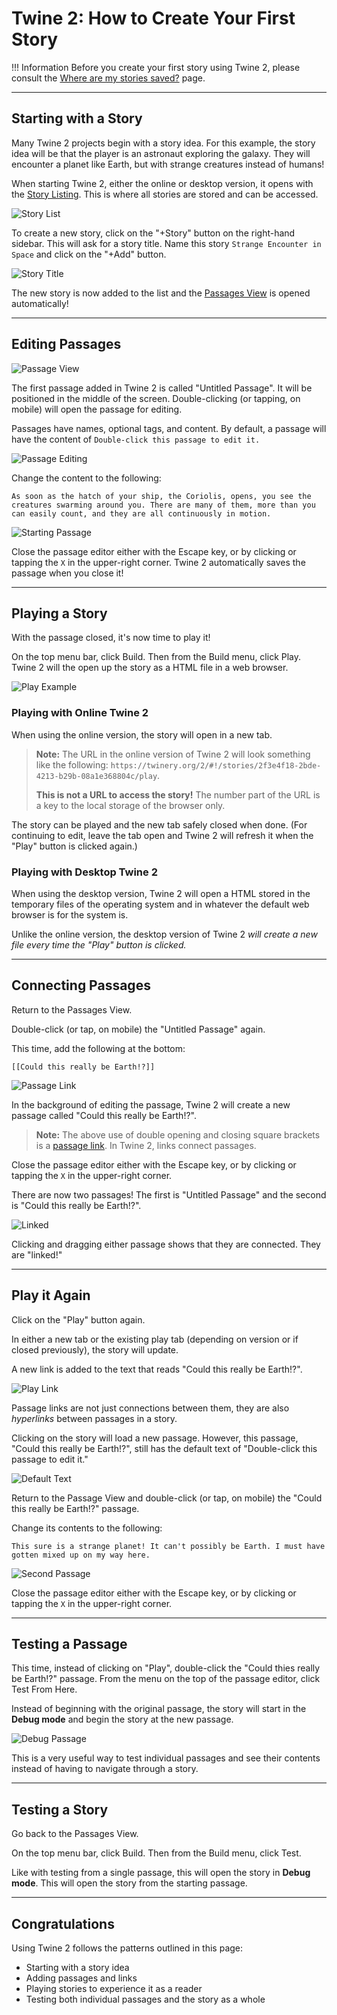 # Twine 2: How to Create Your First Story

!!! Information
    Before you create your first story using Twine 2, please consult the [Where are my stories saved?](../../questions/stories_saved.md) page.

---

## Starting with a Story

Many Twine 2 projects begin with a story idea. For this example, the story idea will be that the player is an astronaut exploring the galaxy. They will encounter a planet like Earth, but with strange creatures instead of humans!

When starting Twine 2, either the online or desktop version, it opens with the [Story Listing](../../introduction/twine2_story_listing.md). This is where all stories are stored and can be accessed.

![Story List](./images/starting-story-list.png "Story List")

To create a new story, click on the "+Story" button on the right-hand sidebar. This will ask for a story title. Name this story `Strange Encounter in Space` and click on the "+Add" button.

![Story Title](./images/starting-title.png "Story Title")

The new story is now added to the list and the [Passages View](../../introduction/twine2_passages_view.md) is opened automatically!

---

## Editing Passages

![Passage View](./images/starting-passage-view.png "Passage View")

The first passage added in Twine 2 is called "Untitled Passage". It will be positioned in the middle of the screen. Double-clicking (or tapping, on mobile) will open the passage for editing.

Passages have names, optional tags, and content. By default, a passage will have the content of `Double-click this passage to edit it.`

![Passage Editing](./images/starting-passage-editing.png "Passage Editing")

Change the content to the following:

```twee
As soon as the hatch of your ship, the Coriolis, opens, you see the creatures swarming around you. There are many of them, more than you can easily count, and they are all continuously in motion.
```

![Starting Passage](./images/starting-start-passage.png "Starting Passage")

Close the passage editor either with the Escape key, or by clicking or
tapping the `X` in the upper-right corner. Twine 2 automatically saves the passage when you close it!

---

## Playing a Story

With the passage closed, it's now time to play it!

On the top menu bar, click Build. Then from the Build menu, click Play. Twine 2 will the open up the story as a HTML file in a web browser.

![Play Example](./images/starting-play-example.png "Play Example")

### Playing with Online Twine 2

When using the online version, the story will open in a new tab.

> **Note:** The URL in the online version of Twine 2 will look something like the following:
`https://twinery.org/2/#!/stories/2f3e4f18-2bde-4213-b29b-08a1e368804c/play`.
>
> **This is not a URL to access the story!** The number part of the URL is a key to the local storage of the browser only.

The story can be played and the new tab safely closed when done. (For continuing to edit, leave the tab open and Twine 2 will refresh it when the "Play" button is clicked again.)

### Playing with Desktop Twine 2

When using the desktop version, Twine 2 will open a HTML stored in the temporary files of the operating system and in whatever the default web browser is for the system is.

Unlike the online version, the desktop version of Twine 2 *will create a new file every time the "Play" button is clicked.*

---

## Connecting Passages

Return to the Passages View.

Double-click (or tap, on mobile) the "Untitled Passage" again.

This time, add the following at the bottom:

```twee
[[Could this really be Earth!?]]
```

![Passage Link](./images/starting-passage-link.png "Passage Link")

In the background of editing the passage, Twine 2 will create a new passage called "Could this really be Earth!?".

> **Note:** The above use of double opening and closing square brackets is a [passage link](../../terms/terms_passages.md). In Twine 2, links connect passages.

Close the passage editor either with the Escape key, or by clicking or
tapping the `X` in the upper-right corner.

There are now two passages! The first is "Untitled Passage" and the second is "Could this really be Earth!?".

![Linked](./images/starting-linked.png "Linked")

Clicking and dragging either passage shows that they are connected. They are "linked!"

---

## Play it Again

Click on the "Play" button again.

In either a new tab or the existing play tab (depending on version or if closed previously), the story will update.

A new link is added to the text that reads "Could this really be Earth!?".

![Play Link](./images/starting-play-link.png "Play Link")

Passage links are not just connections between them, they are also *hyperlinks* between passages in a story.

Clicking on the story will load a new passage. However, this passage, "Could this really be Earth!?", still has the default text of "Double-click this passage to edit it."

![Default Text](./images/starting-default-text.png "Default Text")

Return to the Passage View and double-click (or tap, on mobile) the "Could this really be Earth!?" passage.

Change its contents to the following:

```twee
This sure is a strange planet! It can't possibly be Earth. I must have gotten mixed up on my way here.
```

![Second Passage](./images/starting-second-passage.png "Second Passage")

Close the passage editor either with the Escape key, or by clicking or
tapping the `X` in the upper-right corner.

---

## Testing a Passage

This time, instead of clicking on "Play", double-click the "Could thies really be Earth!?" passage. From the menu on the top of the passage editor, click Test From Here.

Instead of beginning with the original passage, the story will start in the **Debug mode** and begin the story at the new passage.

![Debug Passage](./images/starting-debug-passage.png "Debug Passage")

This is a very useful way to test individual passages and see their contents instead of having to navigate through a story.

---

## Testing a Story

Go back to the Passages View.

On the top menu bar, click Build. Then from the Build menu, click Test.

Like with testing from a single passage, this will open the story in **Debug mode**. This will open the story from the starting passage.

---

## Congratulations

Using Twine 2 follows the patterns outlined in this page:

- Starting with a story idea
- Adding passages and links
- Playing stories to experience it as a reader
- Testing both individual passages and the story as a whole
